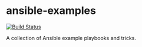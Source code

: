# ansible-examples

[![Build Status](https://travis-ci.org/craighurley/ansible-examples.svg?branch=master)](https://travis-ci.org/craighurley/ansible-examples)

A collection of Ansible example playbooks and tricks.

